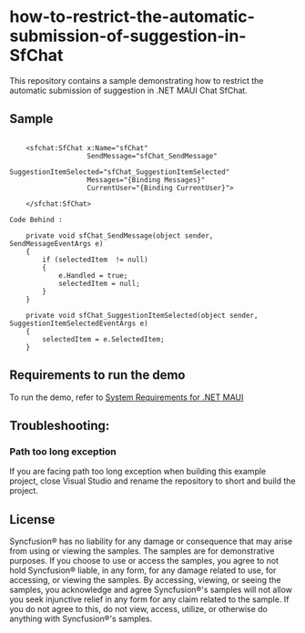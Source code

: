# how-to-restrict-the-automatic-submission-of-suggestion-in-SfChat
This repository contains a sample demonstrating how to restrict the automatic submission of suggestion in .NET MAUI Chat SfChat.

## Sample

```xaml  

    <sfchat:SfChat x:Name="sfChat" 
                   SendMessage="sfChat_SendMessage"
                   SuggestionItemSelected="sfChat_SuggestionItemSelected"
                   Messages="{Binding Messages}" 
                   CurrentUser="{Binding CurrentUser}">
            
    </sfchat:SfChat>

Code Behind :

    private void sfChat_SendMessage(object sender, SendMessageEventArgs e)
    {
        if (selectedItem  != null) 
        {
            e.Handled = true;
            selectedItem = null;
        }
    }

    private void sfChat_SuggestionItemSelected(object sender, SuggestionItemSelectedEventArgs e)
    {
        selectedItem = e.SelectedItem;
    }
```

## Requirements to run the demo

To run the demo, refer to [System Requirements for .NET MAUI](https://help.syncfusion.com/maui/system-requirements)

## Troubleshooting:
### Path too long exception

If you are facing path too long exception when building this example project, close Visual Studio and rename the repository to short and build the project.

## License

Syncfusion® has no liability for any damage or consequence that may arise from using or viewing the samples. The samples are for demonstrative purposes. If you choose to use or access the samples, you agree to not hold Syncfusion® liable, in any form, for any damage related to use, for accessing, or viewing the samples. By accessing, viewing, or seeing the samples, you acknowledge and agree Syncfusion®'s samples will not allow you seek injunctive relief in any form for any claim related to the sample. If you do not agree to this, do not view, access, utilize, or otherwise do anything with Syncfusion®'s samples.

